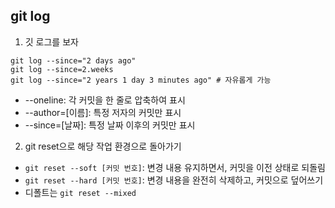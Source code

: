 ## git log

1. 깃 로그를 보자

```
git log --since="2 days ago"
git log --since=2.weeks
git log --since="2 years 1 day 3 minutes ago" # 자유롭게 가능
```

* --oneline: 각 커밋을 한 줄로 압축하여 표시
* --author=[이름]: 특정 저자의 커밋만 표시
* --since=[날짜]: 특정 날짜 이후의 커밋만 표시
  
2. git reset으로 해당 작업 환경으로 돌아가기
* `git reset --soft [커밋 번호]`: 변경 내용 유지하면서, 커밋을 이전 상태로 되돌림
* `git reset --hard [커밋 번호]`: 변경 내용을 완전히 삭제하고, 커밋으로 덮어쓰기
* 디폴트는 `git reset --mixed`